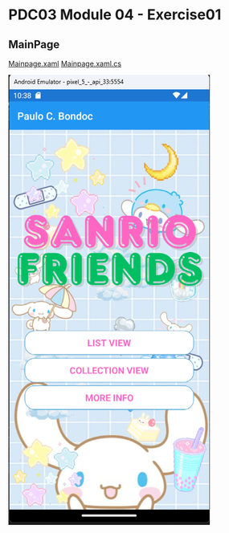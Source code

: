 # PDC03 Module 04 - Exercise01

## MainPage
[Mainpage.xaml](Modlde04/MainPage.xaml)
[Mainpage.xaml.cs](Modlde04/MainPage.xaml.cs)

![Main Page](Screenshots/Mainpage.png)
